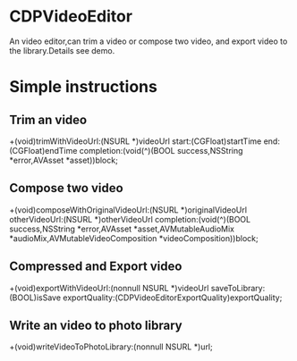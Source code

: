 # CDPVideoEditor
An video editor,can trim a video or compose two video, and export video to the library.Details see demo.

# Simple instructions

## Trim an video
+(void)trimWithVideoUrl:(NSURL *)videoUrl start:(CGFloat)startTime end:(CGFloat)endTime completion:(void(^)(BOOL success,NSString *error,AVAsset *asset))block;

## Compose two video
+(void)composeWithOriginalVideoUrl:(NSURL *)originalVideoUrl otherVideoUrl:(NSURL *)otherVideoUrl completion:(void(^)(BOOL success,NSString *error,AVAsset *asset,AVMutableAudioMix *audioMix,AVMutableVideoComposition *videoComposition))block;

## Compressed and Export video
+(void)exportWithVideoUrl:(nonnull NSURL *)videoUrl saveToLibrary:(BOOL)isSave exportQuality:(CDPVideoEditorExportQuality)exportQuality;

## Write an video to photo library
+(void)writeVideoToPhotoLibrary:(nonnull NSURL *)url;
